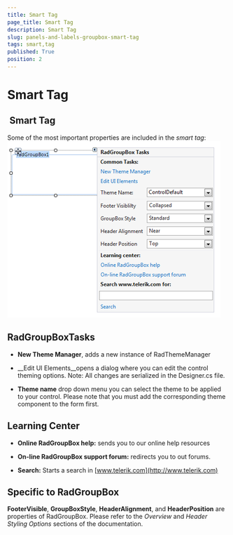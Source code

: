 ```yaml
---
title: Smart Tag
page_title: Smart Tag
description: Smart Tag
slug: panels-and-labels-groupbox-smart-tag
tags: smart,tag
published: True
position: 2
---
```


# Smart Tag



##  Smart Tag

Some of the most important properties are included in the *smart tag*:![panels-and-labels-groupbox-smart-tag 001](images/panels-and-labels-groupbox-smart-tag001.png)

## RadGroupBoxTasks

* __New Theme Manager__, adds a new instance of RadThemeManager

* __Edit UI Elements__opens a dialog where you can edit the control theming options.
            Note: All changes are serialized in the Designer.cs file.

* __Theme name__ drop down menu you can select the theme to be applied to your control.
            Please note that you must add the corresponding theme component to the form first.

## Learning Center

* __Online RadGroupBox help:__ sends you to our online help resources

* __On-line RadGroupBox support forum:__ redirects you to out forums.

* __Search:__ Starts a search in [www.telerik.com](http://www.telerik.com)

## Specific to RadGroupBox

__FooterVisible__, __GroupBoxStyle__, __HeaderAlignment__, and __HeaderPosition__ are
          properties of RadGroupBox. Please refer to the *Overview* and *Header Styling Options* sections of the documentation.
